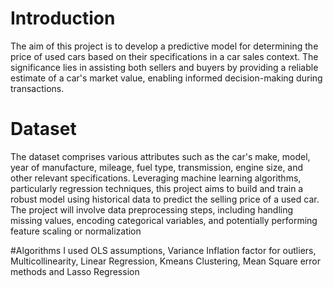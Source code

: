 # Introduction
The aim of this project is to develop a predictive model for determining the price of used cars based on their specifications in a car sales context. The significance lies in assisting both sellers and buyers by providing a reliable estimate of a car's market value, enabling informed decision-making during transactions.

# Dataset
The dataset comprises various attributes such as the car's make, model, year of manufacture, mileage, fuel type, transmission, engine size, and other relevant specifications. Leveraging machine learning algorithms, particularly regression techniques, this project aims to build and train a robust model using historical data to predict the selling price of a used car. The project will involve data preprocessing steps, including handling missing values, encoding categorical variables, and potentially performing feature scaling or normalization

#Algorithms I used
OLS assumptions, Variance Inflation factor for outliers, Multicollinearity, Linear Regression, Kmeans Clustering, Mean Square error methods and Lasso Regression
